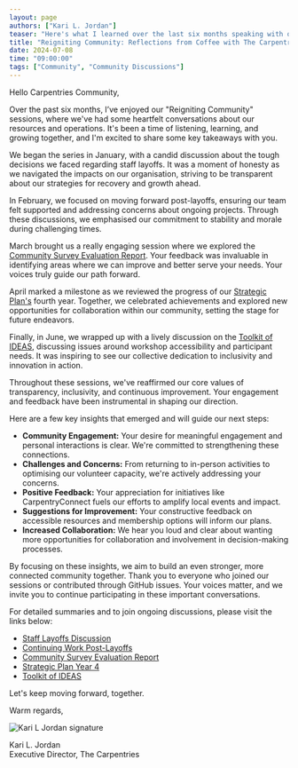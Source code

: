 ```yaml
---
layout: page
authors: ["Kari L. Jordan"]
teaser: "Here's what I learned over the last six months speaking with our community."
title: "Reigniting Community: Reflections from Coffee with The Carpentries Executive Director"
date: 2024-07-08
time: "09:00:00"
tags: ["Community", "Community Discussions"]
---
```


Hello Carpentries Community,

Over the past six months, I’ve enjoyed our "Reigniting Community" sessions, where we've had some heartfelt conversations about our resources and operations. It's been a time of listening, learning, and growing together, and I'm excited to share some key takeaways with you.

We began the series in January, with a candid discussion about the tough decisions we faced regarding staff layoffs. It was a moment of honesty as we navigated the impacts on our organisation, striving to be transparent about our strategies for recovery and growth ahead.

In February, we focused on moving forward post-layoffs, ensuring our team felt supported and addressing concerns about ongoing projects. Through these discussions, we emphasised our commitment to stability and morale during challenging times.

March brought us a really engaging session where we explored the [Community Survey Evaluation Report](https://zenodo.org/records/10498453). Your feedback was invaluable in identifying areas where we can improve and better serve your needs. Your voices truly guide our path forward.

April marked a milestone as we reviewed the progress of our [Strategic Plan's](https://carpentries.org/strategic-plan/) fourth year. Together, we celebrated achievements and explored new opportunities for collaboration within our community, setting the stage for future endeavors.

Finally, in June, we wrapped up with a lively discussion on the [Toolkit of IDEAS](https://zenodo.org/records/10391883), discussing issues around workshop accessibility and participant needs. It was inspiring to see our collective dedication to inclusivity and innovation in action.

Throughout these sessions, we've reaffirmed our core values of transparency, inclusivity, and continuous improvement. Your engagement and feedback have been instrumental in shaping our direction.

Here are a few key insights that emerged and will guide our next steps:

* **Community Engagement:** Your desire for meaningful engagement and personal interactions is clear. We're committed to strengthening these connections.
* **Challenges and Concerns:** From returning to in-person activities to optimising our volunteer capacity, we're actively addressing your concerns.
* **Positive Feedback:** Your appreciation for initiatives like CarpentryConnect fuels our efforts to amplify local events and impact.
* **Suggestions for Improvement:** Your constructive feedback on accessible resources and membership options will inform our plans.
* **Increased Collaboration:** We hear you loud and clear about wanting more opportunities for collaboration and involvement in decision-making processes.

By focusing on these insights, we aim to build an even stronger, more connected community together. Thank you to everyone who joined our sessions or contributed through GitHub issues. Your voices matter, and we invite you to continue participating in these important conversations.

For detailed summaries and to join ongoing discussions, please visit the links below:



* [Staff Layoffs Discussion](https://github.com/carpentries/conversations/issues/58)
* [Continuing Work Post-Layoffs](https://github.com/carpentries/conversations/issues/59)
* [Community Survey Evaluation Report](https://github.com/carpentries/conversations/issues/61)
* [Strategic Plan Year 4](https://github.com/carpentries/conversations/issues/62)
* [Toolkit of IDEAS](https://github.com/carpentries/conversations/issues/64)

Let's keep moving forward, together.

Warm regards,

![Kari L Jordan signature](/blog/2023/12/2023-12-07-kari-signature.png)

Kari L. Jordan \
Executive Director, The Carpentries
